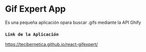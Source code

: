 # Gif Expert App

Es una pequeña aplicación opara buscar .gifs  mediante la API Ghify



### `Link de la Aplicación` 

 https://tecibernetica.github.io/react-gifexpert/
